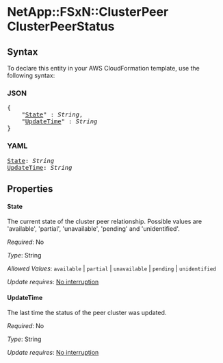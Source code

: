 # NetApp::FSxN::ClusterPeer ClusterPeerStatus

## Syntax

To declare this entity in your AWS CloudFormation template, use the following syntax:

### JSON

<pre>
{
    "<a href="#state" title="State">State</a>" : <i>String</i>,
    "<a href="#updatetime" title="UpdateTime">UpdateTime</a>" : <i>String</i>
}
</pre>

### YAML

<pre>
<a href="#state" title="State">State</a>: <i>String</i>
<a href="#updatetime" title="UpdateTime">UpdateTime</a>: <i>String</i>
</pre>

## Properties

#### State

The current state of the cluster peer relationship. Possible values are 'available', 'partial', 'unavailable', 'pending' and 'unidentified'.

_Required_: No

_Type_: String

_Allowed Values_: <code>available</code> | <code>partial</code> | <code>unavailable</code> | <code>pending</code> | <code>unidentified</code>

_Update requires_: [No interruption](https://docs.aws.amazon.com/AWSCloudFormation/latest/UserGuide/using-cfn-updating-stacks-update-behaviors.html#update-no-interrupt)

#### UpdateTime

The last time the status of the peer cluster was updated.

_Required_: No

_Type_: String

_Update requires_: [No interruption](https://docs.aws.amazon.com/AWSCloudFormation/latest/UserGuide/using-cfn-updating-stacks-update-behaviors.html#update-no-interrupt)


